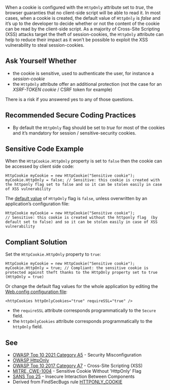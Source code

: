 When a cookie is configured with the `HttpOnly` attribute set to *true*, the browser guaranties that no client-side script will be able to read it. In most cases, when a cookie is created, the default value of `HttpOnly` is *false* and it’s up to the developer to decide whether or not the content of the cookie can be read by the client-side script. As a majority of Cross-Site Scripting (XSS) attacks target the theft of session-cookies, the `HttpOnly` attribute can help to reduce their impact as it won’t be possible to exploit the XSS vulnerability to steal session-cookies.
 
## Ask Yourself Whether
 
- the cookie is sensitive, used to authenticate the user, for instance a *session-cookie*
- the `HttpOnly` attribute offer an additional protection (not the case for an *XSRF-TOKEN cookie* / CSRF token for example)

There is a risk if you answered yes to any of those questions.
 
## Recommended Secure Coding Practices

- By default the `HttpOnly` flag should be set to *true* for most of the cookies and it’s mandatory for session /
  sensitive-security cookies.

## Sensitive Code Example
 
When the `HttpCookie.HttpOnly` property is set to `false` then the cookie can be accessed by client side code:

    HttpCookie myCookie = new HttpCookie("Sensitive cookie");
    myCookie.HttpOnly = false; // Sensitive: this cookie is created with the httponly flag set to false and so it can be stolen easily in case of XSS vulnerability

The [default value](https://docs.microsoft.com/en-us/dotnet/api/system.web.httpcookie.httponly?view=netframework-4.8) of `HttpOnly` flag is `false`, unless overwritten by an application’s configuration file:

    HttpCookie myCookie = new HttpCookie("Sensitive cookie");
    // Sensitive: this cookie is created without the httponly flag  (by default set to false) and so it can be stolen easily in case of XSS vulnerability

## Compliant Solution
 
Set the `HttpCookie.HttpOnly` property to `true`:

    HttpCookie myCookie = new HttpCookie("Sensitive cookie");
    myCookie.HttpOnly = true; // Compliant: the sensitive cookie is protected against theft thanks to the HttpOnly property set to true (HttpOnly = true)

Or change the default flag values for the whole application by editing the [Web.config configuration file](https://docs.microsoft.com/en-us/previous-versions/dotnet/netframework-4.0/ms228262%28v=vs.100%29):

    <httpCookies httpOnlyCookies="true" requireSSL="true" />

- the `requireSSL` attribute corresponds programmatically to the `Secure` field.
- the `httpOnlyCookies` attribute corresponds programmatically to the `httpOnly` field.

## See

- [OWASP Top 10 2021 Category A5](https://owasp.org/Top10/A05_2021-Security_Misconfiguration/) - Security Misconfiguration
- [OWASP HttpOnly](https://www.owasp.org/index.php/HttpOnly)
- [OWASP Top 10 2017 Category A7](https://www.owasp.org/index.php/Top_10-2017_A7-Cross-Site_Scripting_%28XSS%29) - Cross-Site Scripting
  (XSS)
- [MITRE, CWE-1004](https://cwe.mitre.org/data/definitions/1004) - Sensitive Cookie Without 'HttpOnly' Flag
- [SANS Top 25](https://www.sans.org/top25-software-errors/#cat1) - Insecure Interaction Between Components
- Derived from FindSecBugs rule [HTTPONLY\_COOKIE](https://find-sec-bugs.github.io/bugs.htm#HTTPONLY_COOKIE)